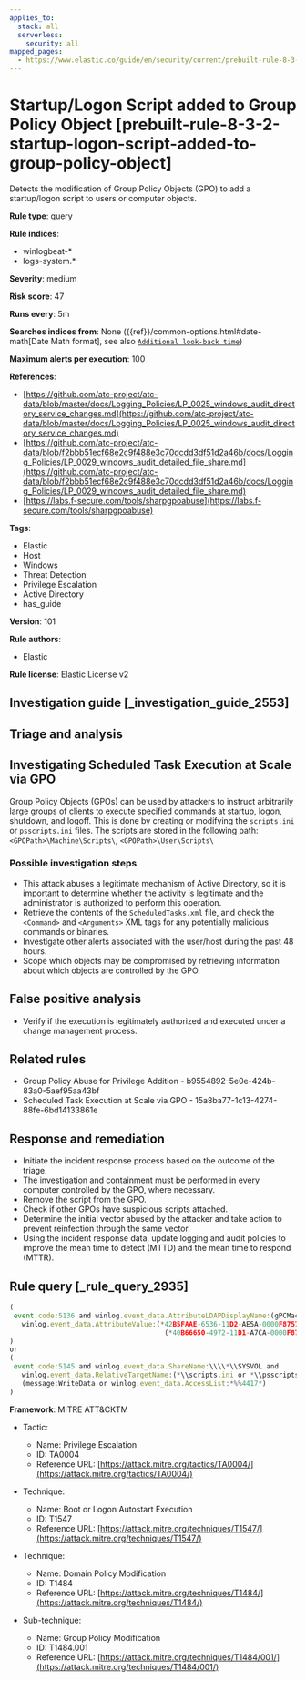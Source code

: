 ```yaml
---
applies_to:
  stack: all
  serverless:
    security: all
mapped_pages:
  - https://www.elastic.co/guide/en/security/current/prebuilt-rule-8-3-2-startup-logon-script-added-to-group-policy-object.html
---
```


# Startup/Logon Script added to Group Policy Object [prebuilt-rule-8-3-2-startup-logon-script-added-to-group-policy-object]

Detects the modification of Group Policy Objects (GPO) to add a startup/logon script to users or computer objects.

**Rule type**: query

**Rule indices**:

* winlogbeat-*
* logs-system.*

**Severity**: medium

**Risk score**: 47

**Runs every**: 5m

**Searches indices from**: None ({{ref}}/common-options.html#date-math[Date Math format], see also [`Additional look-back time`](docs-content://solutions/security/detect-and-alert/create-detection-rule.md#rule-schedule))

**Maximum alerts per execution**: 100

**References**:

* [https://github.com/atc-project/atc-data/blob/master/docs/Logging_Policies/LP_0025_windows_audit_directory_service_changes.md](https://github.com/atc-project/atc-data/blob/master/docs/Logging_Policies/LP_0025_windows_audit_directory_service_changes.md)
* [https://github.com/atc-project/atc-data/blob/f2bbb51ecf68e2c9f488e3c70dcdd3df51d2a46b/docs/Logging_Policies/LP_0029_windows_audit_detailed_file_share.md](https://github.com/atc-project/atc-data/blob/f2bbb51ecf68e2c9f488e3c70dcdd3df51d2a46b/docs/Logging_Policies/LP_0029_windows_audit_detailed_file_share.md)
* [https://labs.f-secure.com/tools/sharpgpoabuse](https://labs.f-secure.com/tools/sharpgpoabuse)

**Tags**:

* Elastic
* Host
* Windows
* Threat Detection
* Privilege Escalation
* Active Directory
* has_guide

**Version**: 101

**Rule authors**:

* Elastic

**Rule license**: Elastic License v2

## Investigation guide [_investigation_guide_2553]

## Triage and analysis

## Investigating Scheduled Task Execution at Scale via GPO

Group Policy Objects (GPOs) can be used by attackers to instruct arbitrarily large groups of
clients to execute specified commands at startup, logon, shutdown, and logoff. This is done by creating or modifying the
`scripts.ini` or `psscripts.ini` files. The scripts are stored in the following path: `<GPOPath>\Machine\Scripts\`,
`<GPOPath>\User\Scripts\`

### Possible investigation steps

- This attack abuses a legitimate mechanism of Active Directory, so it is important to determine whether the activity
is legitimate and the administrator is authorized to perform this operation.
- Retrieve the contents of the `ScheduledTasks.xml` file, and check the `<Command>` and `<Arguments>` XML tags for any
potentially malicious commands or binaries.
- Investigate other alerts associated with the user/host during the past 48 hours.
- Scope which objects may be compromised by retrieving information about which objects are controlled by the GPO.

## False positive analysis

- Verify if the execution is legitimately authorized and executed under a change management process.

## Related rules

- Group Policy Abuse for Privilege Addition - b9554892-5e0e-424b-83a0-5aef95aa43bf
- Scheduled Task Execution at Scale via GPO - 15a8ba77-1c13-4274-88fe-6bd14133861e

## Response and remediation

- Initiate the incident response process based on the outcome of the triage.
- The investigation and containment must be performed in every computer controlled by the GPO, where necessary.
- Remove the script from the GPO.
- Check if other GPOs have suspicious scripts attached.
- Determine the initial vector abused by the attacker and take action to prevent reinfection through the same vector.
- Using the incident response data, update logging and audit policies to improve the mean time to detect (MTTD) and the
mean time to respond (MTTR).

## Rule query [_rule_query_2935]

```js
(
 event.code:5136 and winlog.event_data.AttributeLDAPDisplayName:(gPCMachineExtensionNames or gPCUserExtensionNames) and
   winlog.event_data.AttributeValue:(*42B5FAAE-6536-11D2-AE5A-0000F87571E3* and
                                      (*40B66650-4972-11D1-A7CA-0000F87571E3* or *40B6664F-4972-11D1-A7CA-0000F87571E3*))
)
or
(
 event.code:5145 and winlog.event_data.ShareName:\\\\*\\SYSVOL and
   winlog.event_data.RelativeTargetName:(*\\scripts.ini or *\\psscripts.ini) and
   (message:WriteData or winlog.event_data.AccessList:*%%4417*)
)
```

**Framework**: MITRE ATT&CKTM

* Tactic:

    * Name: Privilege Escalation
    * ID: TA0004
    * Reference URL: [https://attack.mitre.org/tactics/TA0004/](https://attack.mitre.org/tactics/TA0004/)

* Technique:

    * Name: Boot or Logon Autostart Execution
    * ID: T1547
    * Reference URL: [https://attack.mitre.org/techniques/T1547/](https://attack.mitre.org/techniques/T1547/)

* Technique:

    * Name: Domain Policy Modification
    * ID: T1484
    * Reference URL: [https://attack.mitre.org/techniques/T1484/](https://attack.mitre.org/techniques/T1484/)

* Sub-technique:

    * Name: Group Policy Modification
    * ID: T1484.001
    * Reference URL: [https://attack.mitre.org/techniques/T1484/001/](https://attack.mitre.org/techniques/T1484/001/)



